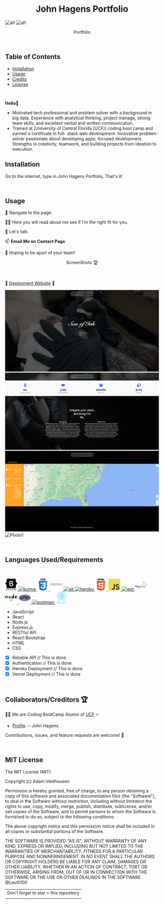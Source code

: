 <h1 align="center">John Hagens Portfolio</h1>

![alt](https://img.shields.io/badge/License-MIT-blue) ![alt](https://img.shields.io/website?down_color=red&down_message=offline&up_color=green&up_message=online&url=https%3A%2F%2Ftranquil-falls-34631.herokuapp.com%2Fnotes) 



<p align="center">Portfolio</p>

<br>

## Table of Contents 

- [Installation](#installation)
- [Usage](#usage)
- [Credits](#credits)
- [License](#license)


<br>

 **Hello👋**

- Motivated tech professional and problem solver with a background in big data. Experience with
analytical thinking, project manage, strong team skills, and excellent verbal and written
communication.
- Trained at [University of Central Florida (UCF)] coding boot camp and earned a certificate in full-
stack web development. Innovative problem-solver passionate about developing apps; focused
development. Strengths in creativity, teamwork, and building projects from ideation to execution.


## <h2 id="installation"> Installation </h2>

Go to the internet, type in John Hagens Portfolio, That's it!

<br>

## <h2 id="usage"> Usage </h2>

🔭  Navigate to the page.

👨‍💻  Here you will read about me see if I'm the right fit for you. 

🤝  Let's talk.

📫  **Email Me on Contact Page** 

👯  Hoping to be apart of your team! 


<p align="center">ScreenShots 🏆</p>

<br>

🔭 [Deployment Website](https://john-hagens-jr-portfolio.vercel.app/) 🔭

![Photo1](./src/assets/Image/Tattoo.png)
![Photo1](./src/assets/Image/Tattoo1.png)
![Photo1](./src/assets/Image/Tattoo2.png)
![Photo1](./src/Image/Portfolio3.png)





<br>

<h2>Languages Used/Requirements</h2>

<br> 

<p align="left"> <a href="https://getbootstrap.com" target="_blank" rel="noreferrer"> <img src="https://raw.githubusercontent.com/devicons/devicon/master/icons/bootstrap/bootstrap-plain-wordmark.svg" alt="bootstrap" width="40" height="40"/> </a> <a href="https://bulma.io/" target="_blank" rel="noreferrer"> <img src="https://raw.githubusercontent.com/gilbarbara/logos/804dc257b59e144eaca5bc6ffd16949752c6f789/logos/bulma.svg" alt="bulma" width="40" height="40"/> </a> <a href="https://www.w3schools.com/css/" target="_blank" rel="noreferrer"> <img src="https://raw.githubusercontent.com/devicons/devicon/master/icons/css3/css3-original-wordmark.svg" alt="css3" width="40" height="40"/> </a> <a href="https://expressjs.com" target="_blank" rel="noreferrer"> <img src="https://raw.githubusercontent.com/devicons/devicon/master/icons/express/express-original-wordmark.svg" alt="express" width="40" height="40"/> </a> <a href="https://git-scm.com/" target="_blank" rel="noreferrer"> <img src="https://www.vectorlogo.zone/logos/git-scm/git-scm-icon.svg" alt="git" width="40" height="40"/> </a> <a href="https://heroku.com" target="_blank" rel="noreferrer"> <img src="https://www.vectorlogo.zone/logos/heroku/heroku-icon.svg" alt="heroku" width="40" height="40"/> </a> <a href="https://www.w3.org/html/" target="_blank" rel="noreferrer"> <img src="https://raw.githubusercontent.com/devicons/devicon/master/icons/html5/html5-original-wordmark.svg" alt="html5" width="40" height="40"/> </a> <a href="https://developer.mozilla.org/en-US/docs/Web/JavaScript" target="_blank" rel="noreferrer"> <img src="https://raw.githubusercontent.com/devicons/devicon/master/icons/javascript/javascript-original.svg" alt="javascript" width="40" height="40"/> </a> <a href="https://jestjs.io" target="_blank" rel="noreferrer"> <img src="https://www.vectorlogo.zone/logos/jestjsio/jestjsio-icon.svg" alt="jest" width="40" height="40"/> </a> <a href="https://www.mysql.com/" target="_blank" rel="noreferrer"> <img src="https://raw.githubusercontent.com/devicons/devicon/master/icons/mysql/mysql-original-wordmark.svg" alt="mysql" width="40" height="40"/> </a> <a href="https://nodejs.org" target="_blank" rel="noreferrer"> <img src="https://raw.githubusercontent.com/devicons/devicon/master/icons/nodejs/nodejs-original-wordmark.svg" alt="nodejs" width="40" height="40"/> </a> <a href="https://www.php.net" target="_blank" rel="noreferrer"> <img src="https://raw.githubusercontent.com/devicons/devicon/master/icons/php/php-original.svg" alt="php" width="40" height="40"/> </a> <a href="https://postman.com" target="_blank" rel="noreferrer"> <img src="https://www.vectorlogo.zone/logos/getpostman/getpostman-icon.svg" alt="postman" width="40" height="40"/> </a> <a href="https://reactjs.org/" target="_blank" rel="noreferrer"> <img src="https://raw.githubusercontent.com/devicons/devicon/master/icons/react/react-original-wordmark.svg" alt="react" width="40" height="40"/> </a> </p>

- JavaScript
- React
- Node.js 
- Express.js 
- RESTful API
- React-Bootstrap
- HTML
- CSS



- [x] Reliable API // This is done 
- [x] Authentication // This is done
- [x] Heroku Deployment // This is done 
- [x] Vercel Deployment // This is done

<br>
<h2 id="credits">Collaborators/Creditors 🏆</h2>

👨‍💻 We are Coding BootCamp Alumni of [UCF](https://www.ucf.edu/students/) ⭐️


- [Profile]( https://github.com/JonJon50  " John Hagens ") -- John Hagens





Contributions, issues, and feature requests are welcome! 🤝

<table>
	<tr>
		<td>
			Don't forget to star ⭐ this repository
		</td>
	</tr>





<br>

<h2 id="license">MIT License</h2>
The MIT License (MIT)

Copyright (c) <year> Adam Veldhousen

Permission is hereby granted, free of charge, to any person obtaining a copy
of this software and associated documentation files (the "Software"), to deal
in the Software without restriction, including without limitation the rights
to use, copy, modify, merge, publish, distribute, sublicense, and/or sell
copies of the Software, and to permit persons to whom the Software is
furnished to do so, subject to the following conditions:

The above copyright notice and this permission notice shall be included in
all copies or substantial portions of the Software.

THE SOFTWARE IS PROVIDED "AS IS", WITHOUT WARRANTY OF ANY KIND, EXPRESS OR
IMPLIED, INCLUDING BUT NOT LIMITED TO THE WARRANTIES OF MERCHANTABILITY,
FITNESS FOR A PARTICULAR PURPOSE AND NONINFRINGEMENT. IN NO EVENT SHALL THE
AUTHORS OR COPYRIGHT HOLDERS BE LIABLE FOR ANY CLAIM, DAMAGES OR OTHER
LIABILITY, WHETHER IN AN ACTION OF CONTRACT, TORT OR OTHERWISE, ARISING FROM,
OUT OF OR IN CONNECTION WITH THE SOFTWARE OR THE USE OR OTHER DEALINGS IN
THE SOFTWARE.
@Levi0100
</h5>
